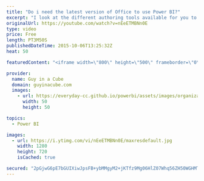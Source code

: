 ```yaml
---
title: "Do i need the latest version of Office to use Power BI?"
excerpt: "I look at the different authoring tools available for you to use with Power BI.  This ranges from Power BI Desktop to the different versions of Office and even the browser itself!  SUBSCRIBE! https://www.youtube.com/channel/UCFp1vaKzpfvoGai0vE5VJ0w?sub_confirmation=1  LET'S CONNECT!  Blogs -- http://blogs.technet.com/powerbisupport"
originalUrl: https://youtube.com/watch?v=nEeETMBNn0E
type: video
price: Free
length: PT3M50S
publishedDateTime: 2015-10-06T13:25:32Z
heat: 50

featuredContent: "<iframe width=\"800\" height=\"500\" frameborder=\"0\" src=\"https://www.youtube.com/embed/nEeETMBNn0E\" allow=\"accelerometer; autoplay; encrypted-media; gyroscope; picture-in-picture\" allowfullscreen></iframe>"

provider:
  name: Guy in a Cube
  domain: guyinacube.com
  images:
    - url: https://everyday-cc.github.io/powerbi/assets/images/organizations/guyinacube.com-50x50.jpg
      width: 50
      height: 50

topics:
  - Power BI

images:
  - url: https://i.ytimg.com/vi/nEeETMBNn0E/maxresdefault.jpg
    width: 1280
    height: 720
    isCached: true

secured: "2pGjwG6pE7bGUIXiwJpsFB+ybMMgyM2+jKTfz9Mg06HlZ07Whq56ZH50WGHMTEi2fRgR98bg6D9Lmt0vIibfgNe8hlnEepmjMpL3hKfbjzI/m+ppkc9d//sK4Wtce2cImOLoljevZ2z06JQ4Sqllb+Qd1MA67uMpF5aQpWrnSYJt0TnwQozsWQhaO4jYtRWr6Leu8L0C9PvjJHCwbvNu4QewlTEFS1WfkjvQa5DWqzLywKx1xXCNJTZVj5yyFPq3UGfcScOUunBhkrMJRA1F+gEMQwsE+ePWLDrGFQBRZsmO+2Nep6Wos/f3H5iKeMbP+BGecQAPtmTZ+xQQfX3FPHE9QTQ681wtqpKPh0exqUAh1muHomZY/neYSGrpLjLUnBzXq/sF9C8GZuli+nzfPCDMaDop6RxfWS3n1gRncuc=;7Aywv+Cth2RrLUKOS1134A=="
---
```


